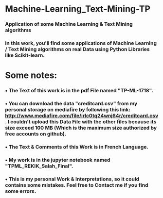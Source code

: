 # Machine-Learning_Text-Mining-TP

### Application of some Machine Learning &amp; Text Mining algorithms
### In this work, you'll find some applications of Machine Learning / Text Mining algorithms on real Data using Python Libraries like Scikit-learn.

# Some notes:

### • The Text of this work is in the pdf File named "TP-ML-1718".

### • You can download the data "creditcard.csv" from my personal storage on mediafire by following this link: http://www.mediafire.com/file/irlc0tq24wnj64r/creditcard.csv. I couldn't upload this Data File with the other files because its size exceed 100 MB (Which is the maximum size authorized by free accounts on github).

### • The Text & Comments of this Work is in French Language.
    
### • My work is in the jupyter notebook named "TPML_REKIK_Salah_Final".
    
### • This is my personal Work & Interpretations, so it could contains some mistakes. Feel free to Contact me if you find some errors.
